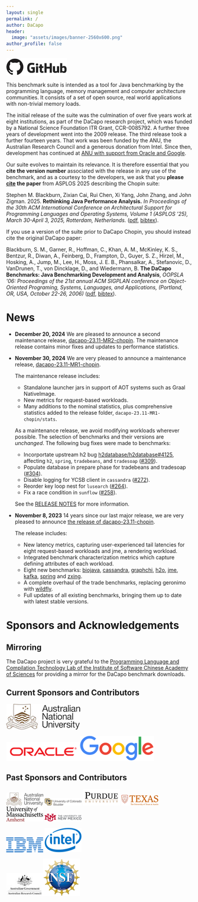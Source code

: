 ```yaml
---
layout: single
permalink: /
author: DaCapo
header:
  image: "assets/images/banner-2560x600.png"
author_profile: false
---
```


[![github](assets/images/github.png)](https://github.com/dacapobench)

This benchmark suite is intended as a tool for Java benchmarking by the programming language, memory management and computer architecture communities.  It consists of a set of open source, real world applications with non-trivial memory loads.

The initial release of the suite was the culmination of over five years work at eight institutions, as part of the DaCapo research project, which was funded by a National Science Foundation ITR Grant, CCR-0085792.   A further three years of development went into the 2009 release.  The third release took a further fourteen years. That work was been funded by the ANU, the Australian Research Council and a generous donation from Intel.  Since then, development has continued at [ANU with support from Oracle and Google](#currentsponsors).

Our suite evolves to maintain its relevance. It is therefore essential that you **cite the version number** associated with the release in any use of the benchmark, and as a courtesy to the developers, we ask that you **please [cite](cite.txt) the paper** from ASPLOS 2025 describing the Chopin suite:

Stephen M. Blackburn, Zixian Cai, Rui Chen, Xi Yang, John Zhang, and John Zigman. 2025. **Rethinking Java Performance Analysis.** *In Proceedings of the 30th ACM International Conference on Architectural Support for Programming Languages and Operating Systems, Volume 1 (ASPLOS ’25), March 30-April 3, 2025, Rotterdam, Netherlands.* ([pdf](assets/pdf/dacapo-asplos-2025-with-appendix.pdf), [bibtex](cite.txt)).


If you use a version of the suite prior to DaCapo Chopin, you should instead cite the original DaCapo paper: 

Blackburn, S. M., Garner, R., Hoffman, C., Khan, A. M., McKinley, K. S., Bentzur, R., Diwan, A., Feinberg, D., Frampton, D., Guyer, S. Z., Hirzel, M., Hosking, A., Jump, M., Lee, H., Moss, J. E. B., Phansalkar, A., Stefanovic, D., VanDrunen, T., von Dincklage, D., and Wiedermann, B. **The DaCapo Benchmarks: Java Benchmarking Development and Analysis**, *OOPSLA '06: Proceedings of the 21st annual ACM SIGPLAN conference on Object-Oriented Programing, Systems, Languages, and Applications, (Portland, OR, USA, October 22-26, 2006)* ([pdf](assets/pdf/dacapo-oopsla-2006.pdf), [bibtex](cite-06.txt)).

# News

* **December 20, 2024**  We are pleased to announce a second maintenance release, [dacapo-23.11-MR2-chopin](https://github.com/dacapobench/dacapobench/releases/tag/v23.11-MR2-chopin).
  The maintenance release contains minor fixes and updates to performance statistics.
* **November 30, 2024**  We are very pleased to announce a maintenance release, [dacapo-23.11-MR1-chopin](https://github.com/dacapobench/dacapobench/releases/tag/v23.11-MR1-chopin).

  The maintenance release includes:
  * Standalone launcher jars in support of AOT systems such as Graal NativeImage.
  * New metrics for request-based workloads.
  * Many additions to the nominal statistics, plus comprehensive statistics added to the release folder, `dacapo-23.11-MR1-chopin/stats`.

  As a maintenance release, we avoid modifying workloads wherever possible. The selection of benchmarks and their versions are *unchanged*. The following bug fixes were made to benchmarks:
  * Incorportate upstream h2 bug [h2database/h2database#4125](https://github.com/h2database/h2database/pull/4125), affecting `h2`, `spring`, `tradebeans`, and `tradesoap` ([#309](https://github.com/dacapobench/dacapobench/pull/309)).
  * Populate database in prepare phase for tradebeans and tradesoap ([#304](https://github.com/dacapobench/dacapobench/pull/304)).
  * Disable logging for YCSB client in `cassandra` ([#272](https://github.com/dacapobench/dacapobench/issues/272)).
  * Reorder key loop nest for `lusearch` ([#264](https://github.com/dacapobench/dacapobench/issues/264)).
  * Fix a race condition in `sunflow` ([#258](https://github.com/dacapobench/dacapobench/issues/258)).

  See the [RELEASE NOTES](https://github.com/dacapobench/dacapobench/blob/47b76675b64711bac22e75fa106fe1c6652b3170/benchmarks/RELEASE_NOTES.md) for more information.

* **November 8, 2023**  14 years since our last major release, we are very pleased to announce [the release of dacapo-23.11-chopin](https://github.com/dacapobench/dacapobench/releases/tag/v23.11-chopin).

  The release includes:
  * New latency metrics, capturing user-experienced tail latencies for eight request-based workloads and jme, a rendering workload.
  * Integrated benchmark characterization metrics which capture defining attributes of each workload.
  * Eight new benchmarks: [biojava](https://biojava.org), [cassandra](http://cassandra.apache.org), [graphchi](https://github.com/GraphChi/graphchi-java), [h2o](https://github.com/h2oai/h2o-3), [jme](http://jmonkeyengine.org), [kafka](https://kafka.apache.org), [spring](https://spring.io/projects/spring-boot) and [zxing](https://github.com/zxing/zxing).
  * A complete overhaul of the trade benchmarks, replacing geronimo with [wildfly](https://wildfly.org).
  * Full updates of all existing benchmarks, bringing them up to date with latest stable versions.


<!--

* **December 1, 2022** Nearly [1500 commits](https://github.com/dacapobench/dacapobench/tree/dev-chopin) after starting on this release, we look forward to making a release candidate in the coming weeks (we are finalizing details of hosting for this much larger release, which at 6GB is too large to be hosted on github).  The release candidates will include:
  * New latency metrics, capturing user-experienced tail latencies for eight request-based workloads and jme, a rendering workload.
  * Integrated benchmark characterization metrics which capture defining attributes of each workload.
  * Eight new benchmarks: [biojava](https://biojava.org), [cassandra](http://cassandra.apache.org), [graphchi](https://github.com/GraphChi/graphchi-java), [h2o](https://github.com/h2oai/h2o-3), [jme](http://jmonkeyengine.org), [kafka](https://kafka.apache.org), [spring](https://spring.io/projects/spring-boot) and [zxing](https://github.com/zxing/zxing).
  * A complete overhaul of the trade benchmarks, replacing geronimo with [wildfly](https://wildfly.org).
  * Full updates of all existing benchmarks, bringing them up to date with latest stable versions.
 As always, you can build the suite from source (using the [dev-chopin branch](https://github.com/dacapobench/dacapobench/tree/dev-chopin)), and we'll soon have release candidates available for download.
-->
<!--
* **June 17, 2019** After two years of work, we have started making evaluation snapshots of our upcoming release [available](https://sourceforge.net/projects/dacapobench/files/evaluation/).
  * Seven diverse and completely new benchmarks: [biojava](https://biojava.org), [cassandra](http://cassandra.apache.org), [graphchi](https://github.com/GraphChi/graphchi-java), [h2o](https://github.com/h2oai/h2o-3), [jme](http://jmonkeyengine.org), [kafka](https://kafka.apache.org), and [zxing](https://github.com/zxing/zxing).
  * A complete overhaul of the trade benchmarks, replacing geronimo with [wildfly](https://wildfly.org).
  * Full updates of all existing benchmarks, bringing them up to date with latest stable versions.
  * A number of benchmarks now have 'huge' configurations that run to GB-sized heaps.

  The suite is not fully calibrated yet, we are yet to cull some of the older benchmarks, and we are still making a number of refinements to the harness and build process.   However, we are looking forward to community feedback on the snapshots of the suite.  We will use the feedback to shape the suite's final composition.   We hope to have the suite ready in Q3 2019.   Please use [github](https://github.com/dacapobench/dacapobench) to file bug reports or contribute fixes or improvements, or share your feedback via  the [mailing list](https://sourceforge.net/p/dacapobench/mailman/).
* **May 10, 2018** An uncalibrated full referesh of every benchmark in the suite is [now available](https://github.com/dacapobench/dacapobench/commit/2baec49bcc9a1dff3acc4e710e00535126166cfd) on github.   This is *not* a release, yet.   Before we release we need to fully calibrate each workload, add new workloads, and assess the whole suite.   We're working on that right now.   In the meantime, we *encourage* you to take a look and give us feedback (on [github](https://github.com/dacapobench/dacapobench/issues), or the [mailing list](https://sourceforge.net/p/dacapobench/mailman/)).
* **Jan 12, 2018** We made a [maintenance release](https://sourceforge.net/projects/dacapobench/files/9.12-bach-MR1/) of the benchmark suite. This is the first full release in a number of years, and fixes a handful of issues with the suite, without changing the existing benchmarks. Major changes are listed [here](https://github.com/dacapobench/dacapobench/blob/master/benchmarks/RELEASE_NOTES.txt). In short, the source distribution should now build correctly (broken URLs fixed), the suite should run fine on Java 8 JVMs (with the exception of tomcat which has an underlying problem [unrelated to DaCapo](https://bugs.openjdk.java.net/browse/JDK-8155588), and we have added a new benchmark, lusearch-fix, which is identical to lusearch except that a one-line [bug fix](https://issues.apache.org/jira/browse/LUCENE-1800) to lucene has been applied (we recommend lusearch-fix over lusearch). The issue with lusearch is described in [this paper](https://dl.acm.org/citation.cfm?id=2048092).
-->
<!--
# Benchmarks

Foo bar 

# Usage
 
Bar bar

# Publications
-->

# Sponsors and Acknowledgements

## <a name="mirroring"></a> Mirroring

The DaCapo project is very grateful to the [Programming Language and Compilation Technology Lab of the Institute of Software Chinese Academy of Sciences](https://mirror.iscas.ac.cn/plct/) for providing a mirror for the DaCapo benchmark downloads.

## <a name="currentsponsors"></a> Current Sponsors and Contributors

![ANU](assets/images/logos/anu-200x69.jpg)

![Oracle](assets/images/logos/oracle-200x51.png)![Google](assets/images/logos/google-200x68.png)

## <a name="pastsponsors"></a> Past Sponsors and Contributors

![ANU](assets/images/logos/anu-100x35.jpg)
![U Colorado](assets/images/logos/colorado-100x20.png)
![Purdue U.](assets/images/logos/purdue-100x35.png)
![U. Texas](assets/images/logos/texas-100x29.png)
![U. Mass](assets/images/logos/umass-100x40.png)
![UNM](assets/images/logos/unm-100x21.png)

![IBM](assets/images/logos/ibm-100x40.png)
![Intel](assets/images/logos/intel-100x66.png)

![ARC](assets/images/logos/arc-100x61.jpg)![NSF](assets/images/logos/nsf-100x100.png)
